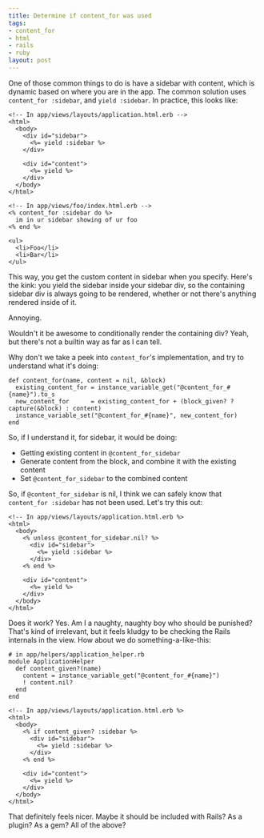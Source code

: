 ```yaml
--- 
title: Determine if content_for was used
tags: 
- content_for
- html
- rails
- ruby
layout: post
---
```

One of those common things to do is have a sidebar with content, which is dynamic based on where you are in the app. The common solution uses `content_for :sidebar`, and `yield :sidebar`. In practice, this looks like:

<pre><code class="html.erb">&lt;!-- In app/views/layouts/application.html.erb --&gt;
&lt;html&gt;
  &lt;body&gt;
    &lt;div id="sidebar"&gt;
      &lt;%= yield :sidebar %&gt;
    &lt;/div&gt;
    
    &lt;div id="content"&gt;
      &lt;%= yield %&gt;
    &lt;/div&gt;
  &lt;/body&gt;
&lt;/html&gt;</code></pre>
    
<pre><code class="html.erb">&lt;!-- In app/views/foo/index.html.erb --&gt;
&lt;% content_for :sidebar do %&gt;
  im in ur sidebar showing of ur foo
&lt;% end %&gt;

&lt;ul&gt;
  &lt;li&gt;Foo&lt;/li&gt;
  &lt;li&gt;Bar&lt;/li&gt;
&lt;/ul&gt;</code></pre>

This way, you get the custom content in sidebar when you specify. Here's the kink: you yield the sidebar inside your sidebar div, so the containing sidebar div is always going to be rendered, whether or not there's anything rendered inside of it.

Annoying.

Wouldn't it be awesome to conditionally render the containing div? Yeah, but there's not a builtin way as far as I can tell.

Why don't we take a peek into `content_for`'s implementation, and try to understand what it's doing:

<pre><code class="ruby">def content_for(name, content = nil, &amp;block)
  existing_content_for = instance_variable_get("@content_for_#{name}").to_s
  new_content_for      = existing_content_for + (block_given? ? capture(&amp;block) : content)
  instance_variable_set("@content_for_#{name}", new_content_for)
end</code></pre>

So, if I understand it, for sidebar, it would be doing:

 * Getting existing content in `@content_for_sidebar`
 * Generate content from the block, and combine it with the existing content
 * Set `@content_for_sidebar` to the combined content
 
So, if `@content_for_sidebar` is nil, I think we can safely know that `content_for :sidebar` has not been used. Let's try this out:

<pre><code class="html.erb">&lt;!-- In app/views/layouts/application.html.erb %&gt;
&lt;html&gt;
  &lt;body&gt;
    &lt;% unless @content_for_sidebar.nil? %&gt;
      &lt;div id="sidebar"&gt;
        &lt;%= yield :sidebar %&gt;
      &lt;/div&gt;
    &lt;% end %&gt;
    
    &lt;div id="content"&gt;
      &lt;%= yield %&gt;
    &lt;/div&gt;
  &lt;/body&gt;
&lt;/html&gt;</code></pre>

Does it work? Yes. Am I a naughty, naughty boy who should be punished? That's kind of irrelevant, but it feels kludgy to be checking the Rails internals in the view. How about we do something-a-like-this:


<pre><code class="ruby"># in app/helpers/application_helper.rb
module ApplicationHelper
  def content_given?(name)
    content = instance_variable_get("@content_for_#{name}")
    ! content.nil?
  end
end</code></pre>

<pre><code class="html.erb">&lt;!-- In app/views/layouts/application.html.erb %&gt;
&lt;html&gt;
  &lt;body&gt;
    &lt;% if content_given? :sidebar %&gt;
      &lt;div id="sidebar"&gt;
        &lt;%= yield :sidebar %&gt;
      &lt;/div&gt;
    &lt;% end %&gt;
    
    &lt;div id="content"&gt;
      &lt;%= yield %&gt;
    &lt;/div&gt;
  &lt;/body&gt;
&lt;/html&gt;</code></pre>
    
That definitely feels nicer. Maybe it should be included with Rails? As a plugin? As a gem? All of the above?

